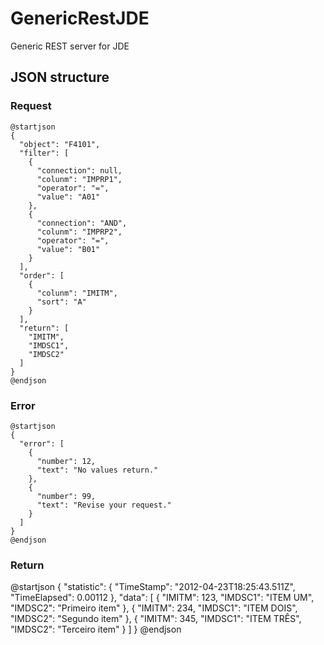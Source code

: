 # GenericRestJDE
Generic REST server for JDE

## JSON structure

### Request
```PlantUML
@startjson
{
  "object": "F4101",
  "filter": [
    {
      "connection": null,
      "colunm": "IMPRP1",
      "operator": "=",
      "value": "A01"
    },
    {
      "connection": "AND",
      "colunm": "IMPRP2",
      "operator": "=",
      "value": "B01"
    }
  ],
  "order": [
    {
      "colunm": "IMITM",
      "sort": "A"
    }
  ],
  "return": [
    "IMITM",
    "IMDSC1",
    "IMDSC2"
  ]
}
@endjson
```

### Error
```PlantUML
@startjson
{
  "error": [
    {
      "number": 12,
      "text": "No values return."
    },
    {
      "number": 99,
      "text": "Revise your request."
    }
  ]
}
@endjson
```

### Return
@startjson
{
  "statistic": {
    "TimeStamp": "2012-04-23T18:25:43.511Z",
    "TimeElapsed": 0.00112
  },
  "data": [
    {
      "IMITM": 123,
      "IMDSC1": "ITEM UM",
      "IMDSC2": "Primeiro item"
    },
    {
      "IMITM": 234,
      "IMDSC1": "ITEM DOIS",
      "IMDSC2": "Segundo item"
    },
    {
      "IMITM": 345,
      "IMDSC1": "ITEM TRÊS",
      "IMDSC2": "Terceiro item"
    }
  ]
}
@endjson
```